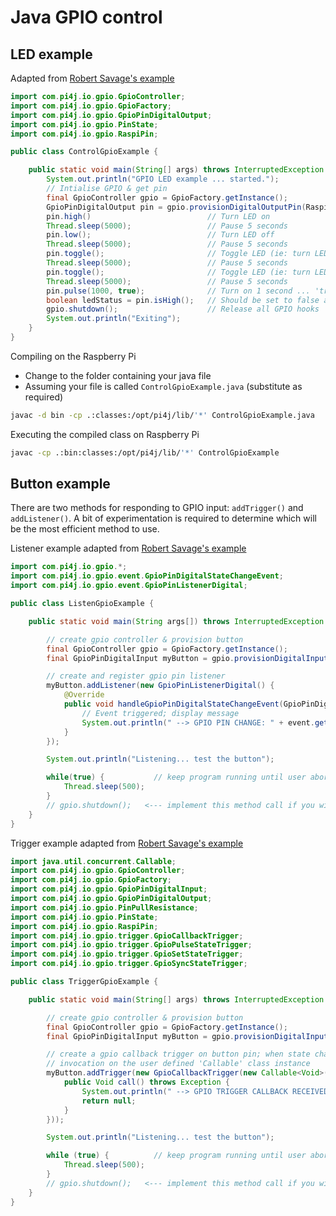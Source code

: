 # Java GPIO control

## LED example

Adapted from [Robert Savage's example](https://pi4j.com/1.2/example/control.html)

```java
import com.pi4j.io.gpio.GpioController;
import com.pi4j.io.gpio.GpioFactory;
import com.pi4j.io.gpio.GpioPinDigitalOutput;
import com.pi4j.io.gpio.PinState;
import com.pi4j.io.gpio.RaspiPin;

public class ControlGpioExample {

    public static void main(String[] args) throws InterruptedException {
        System.out.println("GPIO LED example ... started.");
        // Intialise GPIO & get pin
        final GpioController gpio = GpioFactory.getInstance();
        GpioPinDigitalOutput pin = gpio.provisionDigitalOutputPin(RaspiPin.GPIO_11);
        pin.high()                          // Turn LED on
        Thread.sleep(5000);                 // Pause 5 seconds
        pin.low();                          // Turn LED off
        Thread.sleep(5000);                 // Pause 5 seconds
        pin.toggle();                       // Toggle LED (ie: turn LED on)
        Thread.sleep(5000);                 // Pause 5 seconds
        pin.toggle();                       // Toggle LED (ie: turn LED off)
        Thread.sleep(5000);                 // Pause 5 seconds
        pin.pulse(1000, true);              // Turn on 1 second ... 'true' => use blocking
        boolean ledStatus = pin.isHigh();   // Should be set to false as LED is off
        gpio.shutdown();                    // Release all GPIO hooks
        System.out.println("Exiting");
    }
}
```

Compiling on the Raspberry Pi

* Change to the folder containing your java file
* Assuming your file is called `ControlGpioExample.java` (substitute as required)

```bash
javac -d bin -cp .:classes:/opt/pi4j/lib/'*' ControlGpioExample.java
```

Executing the compiled class on Raspberry Pi

```bash
javac -cp .:bin:classes:/opt/pi4j/lib/'*' ControlGpioExample
```

## Button example

There are two methods for responding to GPIO input: `addTrigger()` and `addListener()`. A bit of experimentation is required to determine which will be the most efficient method to use. 

Listener example adapted from [Robert Savage's example](https://pi4j.com/1.2/example/listener.html)

```java
import com.pi4j.io.gpio.*;
import com.pi4j.io.gpio.event.GpioPinDigitalStateChangeEvent;
import com.pi4j.io.gpio.event.GpioPinListenerDigital;

public class ListenGpioExample {

    public static void main(String args[]) throws InterruptedException {

        // create gpio controller & provision button
        final GpioController gpio = GpioFactory.getInstance();
        final GpioPinDigitalInput myButton = gpio.provisionDigitalInputPin(RaspiPin.GPIO_02, PinPullResistance.PULL_DOWN);

        // create and register gpio pin listener
        myButton.addListener(new GpioPinListenerDigital() {
            @Override
            public void handleGpioPinDigitalStateChangeEvent(GpioPinDigitalStateChangeEvent event) {
                // Event triggered; display message
                System.out.println(" --> GPIO PIN CHANGE: " + event.getPin() + " = " + event.getState());
            }
        });

        System.out.println("Listening... test the button");

        while(true) {           // keep program running until user aborts (CTRL-C)
            Thread.sleep(500);
        }
        // gpio.shutdown();   <--- implement this method call if you wish to terminate the Pi4J GPIO controller
    }
}
```

Trigger example adapted from [Robert Savage's example](https://pi4j.com/1.2/example/trigger.html)

```java
import java.util.concurrent.Callable;
import com.pi4j.io.gpio.GpioController;
import com.pi4j.io.gpio.GpioFactory;
import com.pi4j.io.gpio.GpioPinDigitalInput;
import com.pi4j.io.gpio.GpioPinDigitalOutput;
import com.pi4j.io.gpio.PinPullResistance;
import com.pi4j.io.gpio.PinState;
import com.pi4j.io.gpio.RaspiPin;
import com.pi4j.io.gpio.trigger.GpioCallbackTrigger;
import com.pi4j.io.gpio.trigger.GpioPulseStateTrigger;
import com.pi4j.io.gpio.trigger.GpioSetStateTrigger;
import com.pi4j.io.gpio.trigger.GpioSyncStateTrigger;

public class TriggerGpioExample {

    public static void main(String[] args) throws InterruptedException {

        // create gpio controller & provision button
        final GpioController gpio = GpioFactory.getInstance();
        final GpioPinDigitalInput myButton = gpio.provisionDigitalInputPin(RaspiPin.GPIO_02, PinPullResistance.PULL_DOWN);

        // create a gpio callback trigger on button pin; when state changes, perform a callback
        // invocation on the user defined 'Callable' class instance
        myButton.addTrigger(new GpioCallbackTrigger(new Callable<Void>() {
            public Void call() throws Exception {
                System.out.println(" --> GPIO TRIGGER CALLBACK RECEIVED ");
                return null;
            }
        }));

        System.out.println("Listening... test the button");

        while (true) {          // keep program running until user aborts (CTRL-C)
            Thread.sleep(500);
        }
        // gpio.shutdown();   <--- implement this method call if you wish to terminate the Pi4J GPIO controller
    }
}
```

